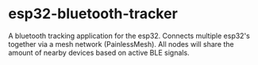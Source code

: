# esp32-bluetooth-tracker

A bluetooth tracking application for the esp32. Connects multiple esp32's together via a mesh network (PainlessMesh). All nodes will share the amount of nearby devices based on active BLE signals.
